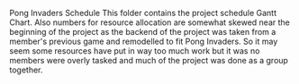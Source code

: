Pong Invaders Schedule 
This folder contains the project schedule Gantt Chart. Also numbers for resource allocation are somewhat skewed 
near the beginning of the project as the backend of the project was taken from a member's previous game and 
remodelled to fit Pong Invaders. So it may seem some resources have put in way too much work but it was no members 
were overly tasked and much of the project was done as a group together. 